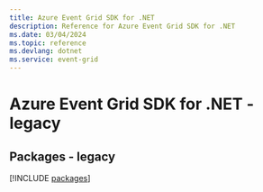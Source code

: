 ```yaml
---
title: Azure Event Grid SDK for .NET
description: Reference for Azure Event Grid SDK for .NET
ms.date: 03/04/2024
ms.topic: reference
ms.devlang: dotnet
ms.service: event-grid
---
```

# Azure Event Grid SDK for .NET - legacy
## Packages - legacy
[!INCLUDE [packages](event-grid-index.md)]